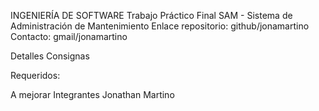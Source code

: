 INGENIERÍA DE SOFTWARE
Trabajo Práctico Final
SAM - Sistema de Administración de Mantenimiento
Enlace repositorio: github/jonamartino
Contacto: gmail/jonamartino

Detalles
Consignas


Requeridos:

A mejorar
Integrantes
Jonathan Martino

